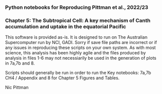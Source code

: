 ### Python notebooks for Reproducing Pittman et al., 2022/23 
### Chapter 5: The Subtropical Cell: A key mechanism of Canth accumulation and uptake in the equatorial Pacific

This software is provided as-is. It is designed to run on The Australian Supercomputer run by NCI, GADI. Sorry if save file paths are incorrect or if any issues in reproducing these scripts on your own system. As with most science, this analysis has been highly agile and the files produced by analysis in files 1-6 may not necessiarily be used in the generation of plots in 7a,7b and 8.

Scripts should generally be run in order to run the Key notebooks: 7a,7b CH4 / Appendix and 8 for Chapter 5 Figures and Tables.


Nic Pittman
